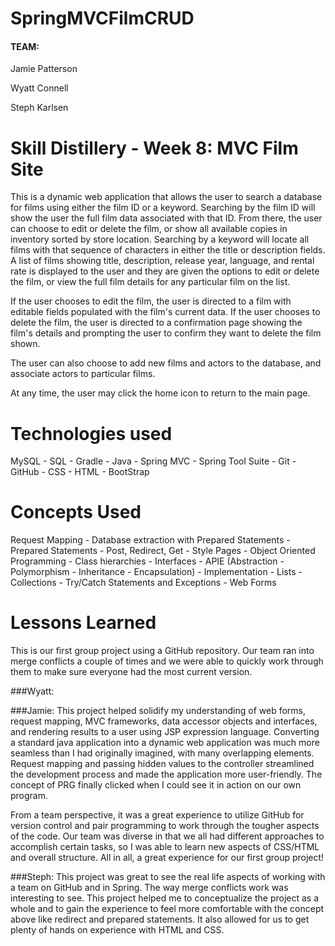 # SpringMVCFilmCRUD


#### TEAM:
 Jamie Patterson

 Wyatt Connell

 Steph Karlsen

# Skill Distillery - Week 8: MVC Film Site

This is a dynamic web application that allows the user to search a database for films using either the film ID or a keyword. Searching by the film ID will show the user the full film data associated with that ID. From there, the user can choose to edit or delete the film, or show all available copies in inventory sorted by store location. Searching by a keyword will locate all films with that sequence of characters in either the title or description fields. A list of films showing title, description, release year, language, and rental rate is displayed to the user and they are given the options to edit or delete the film, or view the full film details for any particular film on the list.

If the user chooses to edit the film, the user is directed to a film with editable fields populated with the film's current data. If the user chooses to delete the film, the user is directed to a confirmation page showing the film's details and prompting the user to confirm they want to delete the film shown.

The user can also choose to add new films and actors to the database, and associate actors to particular films.

At any time, the user may click the home icon to return to the main page.


# Technologies used

MySQL - SQL - Gradle - Java - Spring MVC - Spring Tool Suite - Git - GitHub - CSS - HTML -  BootStrap

# Concepts Used

Request Mapping - Database extraction with Prepared Statements - Prepared Statements - Post, Redirect, Get - Style Pages - Object Oriented Programming - Class hierarchies - Interfaces - APIE (Abstraction - Polymorphism - Inheritance - Encapsulation) - Implementation - Lists - Collections - Try/Catch Statements and Exceptions - Web Forms


# Lessons Learned

This is our first group project using a GitHub repository. Our team ran into merge conflicts a couple of times and we were able to quickly work through them to make sure everyone had the most current version.

###Wyatt:

###Jamie:
This project helped solidify my understanding of web forms, request mapping, MVC frameworks, data accessor objects and interfaces, and rendering results to a user using JSP expression language. Converting a standard java application into a dynamic web application was much more seamless than I had originally imagined, with many overlapping elements. Request mapping and passing hidden values to the controller streamlined the development process and made the application more user-friendly. The concept of PRG finally clicked when I could see it in action on our own program.

From a team perspective, it was a great experience to utilize GitHub for version control and pair programming to work through the tougher aspects of the code. Our team was diverse in that we all had different approaches to accomplish certain tasks, so I was able to learn new aspects of CSS/HTML and overall structure. All in all, a great experience for our first group project!

###Steph:
This project was great to see the real life aspects of working with a team on GitHub and in Spring. The way merge conflicts work was interesting to see. This project helped me to conceptualize the project as a whole and to gain the experience to feel more comfortable with the concept above like redirect and prepared statements. It also allowed for us to get plenty of hands on experience with HTML and CSS.
